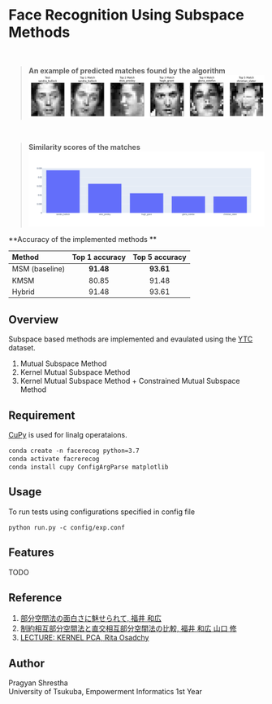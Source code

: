 # Face Recognition Using Subspace Methods

<br />  

> **An example of predicted matches found by the algorithm**  
![sample imgs](imgs/sample_imgs.png)  
<br />  

> **Similarity scores of the matches**  
![scores](imgs/sample_scores.png)  

**Accuracy of the implemented methods  **

| Method | Top 1 accuracy | Top 5 accuracy |
| :--- | :---: | :---: |
| MSM (baseline) | **91.48** | **93.61** |
| KMSM | 80.85 | 91.48 |
| Hybrid | 91.48 | 93.61 |  



## Overview
Subspace based methods are implemented and evaulated using the [YTC](http://seqamlab.com/youtube-celebrities-face-tracking-and-recognition-dataset/) dataset.  
1. Mutual Subspace Method  
2. Kernel Mutual Subspace Method  
3. Kernel Mutual Subspace Method + Constrained Mutual Subspace Method  

## Requirement
[CuPy](https://github.com/cupy/cupy) is used for linalg operataions.
```
conda create -n facerecog python=3.7
conda activate facrerecog
conda install cupy ConfigArgParse matplotlib
```  
## Usage
To run tests using configurations specified in config file  
```
python run.py -c config/exp.conf
```

## Features
TODO

## Reference
1. [部分空間法の面白さに魅せられて, 福井 和広](http://www.cvlab.cs.tsukuba.ac.jp/~kfukui/papers/FellowLecture0321.pdf)  
2. [制約相互部分空間法と直交相互部分空間法の比較, 福井 和広 山口 修](http://www.cvlab.cs.tsukuba.ac.jp/~kfukui/papers/subspace2006-fukui.pdf)
3. [LECTURE: KERNEL PCA, Rita Osadchy](http://www.cs.haifa.ac.il/~rita/uml_course/lectures/KPCA.pdf)

## Author
Pragyan Shrestha  
University of Tsukuba, Empowerment Informatics 1st Year  


